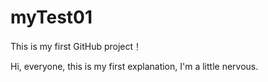 # myTest01
This is my first GitHub project！


Hi, everyone, this is my first explanation, I'm a little nervous.
